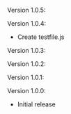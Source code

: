 Version 1.0.5:


Version 1.0.4:
 - Create testfile.js

Version 1.0.3:


Version 1.0.2:


Version 1.0.1:


Version 1.0.0:

* Initial release
